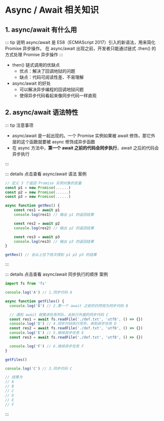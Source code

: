 # Async / Await 相关知识

## 1. async/await 有什么用

::: tip 说明
async/await 是 ES8（ECMAScript 2017）引入的新语法，用来简化 Promise 异步操作。
在 async/await 出现之前，开发者只能通过链式 .then() 的方式处理 Promise 异步操作
:::

- then() 链式调用的优缺点
  - 优点：解决了回调地狱的问题
  - 缺点：代码可阅读性差、不易理解
- async/await 的好处
  - 可以解决异步编程的回调地狱问题
  - 使得异步代码看起来像同步代码一样直观

## 2. async/await 语法特性

::: tip 注意事项

- async/await 是一起出现的。一个 Promise 实例如果被 await 修饰，那它外层的这个函数就要被 async 修饰成异步函数
- 在 async 方法中，**第一个 await 之前的代码会同步执行**，await 之后的代码会异步执行

:::

::: details 点击查看 async/await 语法 案例

```js
// 定义 3 个返回 Promise 实例对象的变量
const p1 = new Promise(......)
const p2 = new Promise(......)
const p3 = new Promise(......)

async function getRes() {
    const res1 = await p1
    console.log(res1) // 输出 p1 的返回结果

    const res2 = await p2
    console.log(res2) // 输出 p2 的返回结果

    const res3 = await p3
    console.log(res3) // 输出 p3 的返回结果
}

getRes() // 会从上往下依次得到 p1 p2 p3 的结果
```

:::

::: details 点击查看 async/await 同步执行的顺序 案例

```js
import fs from 'fs'

console.log('A') // 1.同步代码 A

async function getFiles() {
  console.log('B') // 2.第一个 await 之前的仍然视为同步代码 B

  // 遇到 await 就推进任务列队，去执行外面的同步代码 C
  const res1 = await fs.readFile('./def.txt', 'utf8', () => {})
  console.log('D') // 4.同步代码执行完毕，来到异步任务 D
  const res2 = await fs.readFile('./def.txt', 'utf8', () => {})
  console.log('E') // 5.继续异步任务 E
  const res3 = await fs.readFile('./def.txt', 'utf8', () => {})

  console.log('F') // 6.继续异步任务 F
}

getFiles()

console.log('C') // 3.同步代码 C

// 结果为
// A
// B
// C
// D
// E
// F
```

:::
